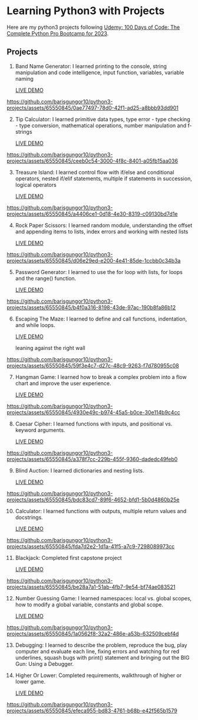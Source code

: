 # Learning Python3 with Projects
Here are my python3 projects following [Udemy: 100 Days of Code: The Complete Python Pro Bootcamp for 2023](https://pages.github.com/](https://www.udemy.com/course/100-days-of-code/)).

## Projects

1. Band Name Generator: I learned printing to the console, string manipulation and code intelligence, input function, variables, variable naming  

    [LIVE DEMO](https://replit.com/@BarisGungor/band-name-generator-start)

https://github.com/barisgungor10/python3-projects/assets/65550845/0ae77497-78d0-42f1-ad25-a8bbb93dd901

2. Tip Calculator: I learned primitive data types, type error - type checking - type conversion, mathematical operations, number manipulation and f-strings

    [LIVE DEMO](https://replit.com/@BarisGungor/tip-calculator-start)

https://github.com/barisgungor10/python3-projects/assets/65550845/ceeb0c54-3000-4f8c-8401-a05fb15aa036

3. Treasure Island: I learned control flow with if/else and conditional operators, nested if/elif statements, multiple if statements in succession, logical operators

    [LIVE DEMO](https://replit.com/@BarisGungor/treasure-island-start)

https://github.com/barisgungor10/python3-projects/assets/65550845/a4406ce1-0d18-4e30-8319-c09130bd7d1e

4. Rock Paper Scissors: I learned random module, understanding the offset and appending items to lists, index errors and working with nested lists

    [LIVE DEMO](https://replit.com/@BarisGungor/rock-paper-scissors-start)

https://github.com/barisgungor10/python3-projects/assets/65550845/d06e29ed-e200-4e41-85de-1ccbb0c34b3a

5. Password Generator: I learned to use the for loop with lists, for loops and the range() function.

    [LIVE DEMO](https://replit.com/@BarisGungor/password-generator-start)
   
https://github.com/barisgungor10/python3-projects/assets/65550845/b4f0a316-8198-43de-97ac-190b8fa86b12

6. Escaping The Maze: I learned to define and call functions, indentation, and while loops.

    [LIVE DEMO](https://reeborg.ca/reeborg.html?lang=en&mode=python&menu=worlds%2Fmenus%2Freeborg_intro_en.json&name=Maze&url=worlds%2Ftutorial_en%2Fmaze1.json)

    leaning against the right wall

https://github.com/barisgungor10/python3-projects/assets/65550845/59f3e4c7-d27c-48c9-9263-f7d780955c08

7. Hangman Game: I learned how to break a complex problem into a flow chart and improve the user experience.

    [LIVE DEMO](https://replit.com/@BarisGungor/Day-7-Hangman-5-Start)

https://github.com/barisgungor10/python3-projects/assets/65550845/4930e49c-b974-45a5-b0ce-30e114b9c4cc

8. Caesar Cipher: I learned functions with inputs, and positional vs. keyword arguments.

   [LIVE DEMO](https://replit.com/@BarisGungor/caesar-cipher-start)

https://github.com/barisgungor10/python3-projects/assets/65550845/a378f7cc-229b-455f-9360-dadedc49feb0

9. Blind Auction: I learned dictionaries and nesting lists.

   [LIVE DEMO](https://replit.com/@BarisGungor/blind-auction-start)

https://github.com/barisgungor10/python3-projects/assets/65550845/bdc83cd7-89f6-4652-bfd1-5b0d4860b25e

10. Calculator: I learned functions with outputs, multiple return values and docstrings.

    [LIVE DEMO](https://replit.com/@BarisGungor/calculator-final)

https://github.com/barisgungor10/python3-projects/assets/65550845/fda7d2e2-1d1a-41f5-a7c9-7298089973cc

11. Blackjack: Completed first capstone project

    [LIVE DEMO](https://replit.com/@BarisGungor/blackjack-start-1)

https://github.com/barisgungor10/python3-projects/assets/65550845/be28a7a1-51ab-4fb7-9e54-bf74ae083521

12. Number Guessing Game: I learned namespaces: local vs. global scopes, how to modify a global variable, constants and global scope.

    [LIVE DEMO](https://replit.com/@BarisGungor/guess-the-number-start)

https://github.com/barisgungor10/python3-projects/assets/65550845/1a0562f8-32a2-486e-a53b-632509cebf4d

13. Debugging: I learned to describe the problem, reproduce the bug, play computer and evaluate each line, fixing errors and watching for red underlines, squash bugs with print() statement and bringing out the BIG Gun: Using a Debugger. 

14. Higher Or Lower: Completed requirements, walkthrough of higher or lower game.

    [LIVE DEMO](https://replit.com/@BarisGungor/higher-lower-start)

https://github.com/barisgungor10/python3-projects/assets/65550845/efeca955-bd83-4761-b68b-e42f565b1579
